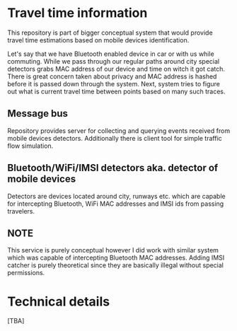 # Travel time information

This repository is part of bigger conceptual system that would
provide travel time estimations based on mobile devices identification.

Let's say that we have Bluetooth enabled device in car or with us
while commuting. While we pass through our regular paths around
city special detectors grabs MAC address of our device and time
on witch it got catch. There is great concern taken about privacy
and MAC address is hashed before it is passed down through the system.
Next, system tries to figure out what is current travel time 
between points based on many such traces.

## Message bus

Repository provides server for collecting and querying
events received from mobile devices detectors. Additionally 
there is client tool for simple traffic flow simulation.

## Bluetooth/WiFi/IMSI detectors aka. detector of mobile devices

Detectors are devices located around city, runways etc. which
are capable for intercepting Bluetooth, WiFi MAC addresses and
IMSI ids from passing travelers.

## NOTE

This service is purely conceptual however I did work with similar
system which was capable of intercepting Bluetooth MAC addresses.
Adding IMSI catcher is purely theoretical since they are 
basically illegal without special permissions.

# Technical details

[TBA]

